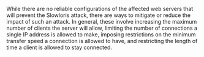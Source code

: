 While there are no reliable configurations of the affected web servers that will prevent the Slowloris attack, there are ways to mitigate or reduce the impact of such an attack.
In general, these involve increasing the maximum number of clients the server will allow, limiting the number of connections a single IP address is allowed to make, imposing restrictions on the minimum transfer speed a connection is allowed to have, and restricting the length of time a client is allowed to stay connected.
